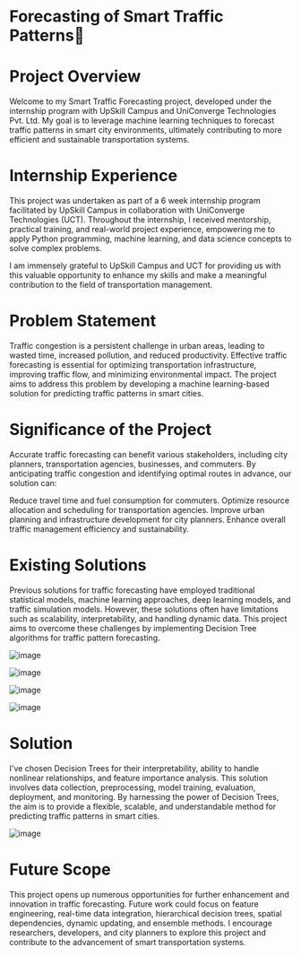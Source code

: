 <h1><b>Forecasting of Smart Traffic Patterns🚦</b></h1>
<h1>Project Overview</h1>
Welcome to my Smart Traffic Forecasting project, developed under the internship program with UpSkill Campus and UniConverge Technologies Pvt. Ltd. My goal is to leverage machine learning techniques to forecast traffic patterns in smart city environments, ultimately contributing to more efficient and sustainable transportation systems.

<h1>Internship Experience</h1>
This project was undertaken as part of a 6 week internship program facilitated by UpSkill Campus in collaboration with UniConverge Technologies (UCT). Throughout the internship, I received mentorship, practical training, and real-world project experience, empowering me to apply Python programming, machine learning, and data science concepts to solve complex problems.

I am immensely grateful to UpSkill Campus and UCT for providing us with this valuable opportunity to enhance my skills and make a meaningful contribution to the field of transportation management.

<h1>Problem Statement</h1>
Traffic congestion is a persistent challenge in urban areas, leading to wasted time, increased pollution, and reduced productivity. Effective traffic forecasting is essential for optimizing transportation infrastructure, improving traffic flow, and minimizing environmental impact. The project aims to address this problem by developing a machine learning-based solution for predicting traffic patterns in smart cities.

<h1>Significance of the Project</h1>
Accurate traffic forecasting can benefit various stakeholders, including city planners, transportation agencies, businesses, and commuters. By anticipating traffic congestion and identifying optimal routes in advance, our solution can:

Reduce travel time and fuel consumption for commuters.
Optimize resource allocation and scheduling for transportation agencies.
Improve urban planning and infrastructure development for city planners.
Enhance overall traffic management efficiency and sustainability.

<h1>Existing Solutions</h1>
Previous solutions for traffic forecasting have employed traditional statistical models, machine learning approaches, deep learning models, and traffic simulation models. However, these solutions often have limitations such as scalability, interpretability, and handling dynamic data. This project aims to overcome these challenges by implementing Decision Tree algorithms for traffic pattern forecasting.


![image](https://github.com/SiddhiKapil/UpSkillCampus/assets/129001399/09a1475f-338c-49be-90a1-21ceb544b957)

![image](https://github.com/SiddhiKapil/UpSkillCampus/assets/129001399/80ed3b9c-e782-4ef7-8f73-d0a8ba7581ae)

![image](https://github.com/SiddhiKapil/UpSkillCampus/assets/129001399/404aca80-ba50-4283-9dd5-10ac6da0f530)

![image](https://github.com/SiddhiKapil/UpSkillCampus/assets/129001399/f59b1043-48ef-43e3-b52b-332bec38ecd5)

<h1>Solution</h1>
I've chosen Decision Trees for their interpretability, ability to handle nonlinear relationships, and feature importance analysis. This solution involves data collection, preprocessing, model training, evaluation, deployment, and monitoring. By harnessing the power of Decision Trees, the aim is to provide a flexible, scalable, and understandable method for predicting traffic patterns in smart cities.

![image](https://github.com/SiddhiKapil/UpSkillCampus/assets/129001399/0d35a766-bf06-4d98-9b8e-ad26b8c01afa)

<h1>Future Scope</h1>
This project opens up numerous opportunities for further enhancement and innovation in traffic forecasting. Future work could focus on feature engineering, real-time data integration, hierarchical decision trees, spatial dependencies, dynamic updating, and ensemble methods. I encourage researchers, developers, and city planners to explore this project and contribute to the advancement of smart transportation systems.



